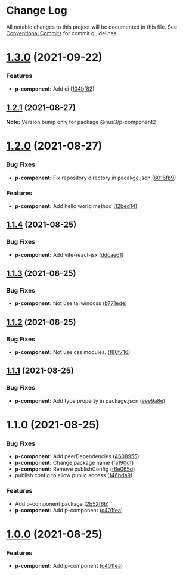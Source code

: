 # Change Log

All notable changes to this project will be documented in this file.
See [Conventional Commits](https://conventionalcommits.org) for commit guidelines.

# [1.3.0](https://yota-hada-github/yota-hada/p-npm-package/compare/@nus3/p-component2@1.2.1...@nus3/p-component2@1.3.0) (2021-09-22)


### Features

* **p-component:** Add ci ([104bf82](https://yota-hada-github/yota-hada/p-npm-package/commit/104bf82bbd3a5db5d8ea800bca3bb1f95f9d645f))





## [1.2.1](https://yota-hada-github/yota-hada/p-npm-package/compare/@nus3/p-component2@1.2.0...@nus3/p-component2@1.2.1) (2021-08-27)

**Note:** Version bump only for package @nus3/p-component2





# [1.2.0](https://yota-hada-github/yota-hada/p-npm-package/compare/@nus3/p-component2@1.1.4...@nus3/p-component2@1.2.0) (2021-08-27)


### Bug Fixes

* **p-component:** Fix repository directory in pacakge.json ([6016fb9](https://yota-hada-github/yota-hada/p-npm-package/commit/6016fb9a79081882210f63aa22a64114aa4f8f97))


### Features

* **p-component:** Add hello world method ([12bed14](https://yota-hada-github/yota-hada/p-npm-package/commit/12bed1451b16aaa9d6ffdb95fb2b4a42d4b2b225))





## [1.1.4](https://yota-hada-github/yota-hada/p-npm-package/compare/@nus3/p-component2@1.1.3...@nus3/p-component2@1.1.4) (2021-08-25)


### Bug Fixes

* **p-component:** Add vite-react-jsx ([ddcae61](https://yota-hada-github/yota-hada/p-npm-package/commit/ddcae616c4f6226498c0b0c22185174305d17d3b))





## [1.1.3](https://yota-hada-github/yota-hada/p-npm-package/compare/@nus3/p-component2@1.1.2...@nus3/p-component2@1.1.3) (2021-08-25)


### Bug Fixes

* **p-component:** Not use tailwindcss ([b771ede](https://yota-hada-github/yota-hada/p-npm-package/commit/b771edeedcc89656017910a5234f34da352d17ea))





## [1.1.2](https://yota-hada-github/yota-hada/p-npm-package/compare/@nus3/p-component2@1.1.1...@nus3/p-component2@1.1.2) (2021-08-25)


### Bug Fixes

* **p-component:** Not use css modules. ([f80f716](https://yota-hada-github/yota-hada/p-npm-package/commit/f80f7164bed6b6ad858d77cfb3b4ad4bcf5d9d1f))





## [1.1.1](https://yota-hada-github/yota-hada/p-npm-package/compare/@nus3/p-component2@1.1.0...@nus3/p-component2@1.1.1) (2021-08-25)


### Bug Fixes

* **p-component:** Add type property in package.json ([eee9a8e](https://yota-hada-github/yota-hada/p-npm-package/commit/eee9a8e256ac7ccba3ed1cec1e87cd1f10f2a9a6))





# 1.1.0 (2021-08-25)


### Bug Fixes

* **p-component:** Add peerDependencies ([4608955](https://yota-hada-github/yota-hada/p-npm-package/commit/46089550a511b0b04e935732a04540bee2f1c072))
* **p-component:** Change package name ([fa190df](https://yota-hada-github/yota-hada/p-npm-package/commit/fa190df70930b5d1e19f10a8d6db5aaf50a7af47))
* **p-component:** Remove publishConfig ([f6e065d](https://yota-hada-github/yota-hada/p-npm-package/commit/f6e065df8977834bab2aa440b7d8b3d2fa6a36e3))
* publish config to allow public access ([146bda9](https://yota-hada-github/yota-hada/p-npm-package/commit/146bda970117bfa9e5d0c430c7e6f057451238d0))


### Features

* Add p-component package ([2b52f6b](https://yota-hada-github/yota-hada/p-npm-package/commit/2b52f6b745a20af7280a4239e32a35ab7ef68e3a))
* **p-component:** Add p-component ([c401fea](https://yota-hada-github/yota-hada/p-npm-package/commit/c401fea2d4b8600678e51e83c2539d540746e553))





# [1.0.0](https://yota-hada-github/yota-hada/p-npm-package/compare/@nus3/p-component@1.1.2...@nus3/p-component@1.0.0) (2021-08-25)


### Features

* **p-component:** Add p-component ([c401fea](https://yota-hada-github/yota-hada/p-npm-package/commit/c401fea2d4b8600678e51e83c2539d540746e553))
